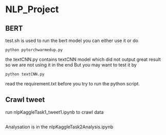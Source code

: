 # NLP_Project
## BERT
test.sh is used to run the bert model you can either use it or do 
```
python pytorchwarmedup.py
```
the textCNN.py contains textCNN model which did not output great result so we are not using it in the end
But you may want to test it by 
```
python textCNN.py
```
read the requirement.txt before you try to run the python script.

## Crawl tweet

run nlpKaggleTask1_tweet1.ipynb to crawl data

##

Analysation is in the nlpKaggleTask2Analysis.ipynb
